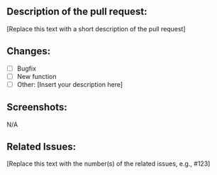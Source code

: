 ## Description of the pull request:

[Replace this text with a short description of the pull request]

## Changes:

- [ ] Bugfix
- [ ] New function
- [ ] Other: [Insert your description here]

## Screenshots:
N/A

## Related Issues:

[Replace this text with the number(s) of the related issues, e.g., #123]

